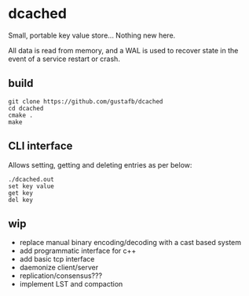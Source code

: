 # dcached
Small, portable key value store... Nothing new here.

All data is read from memory, and a WAL is used to recover state in the event of a service restart or crash.

## build
```
git clone https://github.com/gustafb/dcached
cd dcached
cmake .
make
```

## CLI interface
Allows setting, getting and deleting entries as per below:
```
./dcached.out
set key value
get key
del key
```

## wip
- replace manual binary encoding/decoding with a cast based system
- add programmatic interface for c++
- add basic tcp interface
- daemonize client/server
- replication/consensus???
- implement LST and compaction

